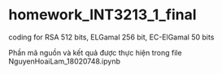 # homework_INT3213_1_final
coding for RSA 512 bits, ELGamal 256 bit, EC-ElGamal 50 bits 

Phần mã nguồn và kết quả được thực hiện trong file NguyenHoaiLam_18020748.ipynb

